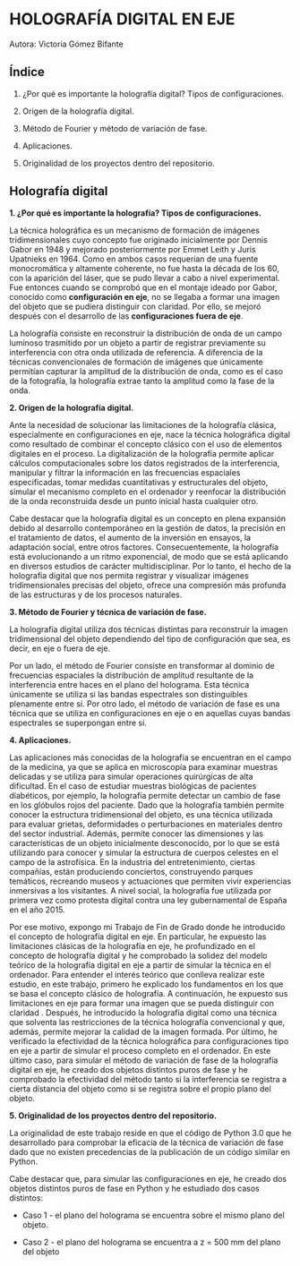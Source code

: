 # HOLOGRAFÍA DIGITAL EN EJE  
Autora: Victoria Gómez Bifante

## **Índice**

  

1. ¿Por qué es importante la holografía digital? Tipos de configuraciones.

2. Origen de la holografía digital.

3. Método de Fourier y método de variación de fase.

4. Aplicaciones.

5. Originalidad de los proyectos dentro del repositorio.

  
  

## **Holografía digital**

**1. ¿Por qué es importante la holografía? Tipos de configuraciones.**

La técnica holográfica es un mecanismo de formación de imágenes tridimensionales cuyo concepto fue originado inicialmente por Dennis Gabor en 1948 y mejorado posteriormente por Emmet Leith y Juris Upatnieks en 1964. Como en ambos casos requerían de una fuente monocromática y altamente coherente, no fue hasta la década de los 60, con la aparición del láser, que se pudo llevar a cabo a nivel experimental. Fue entonces cuando se comprobó que en el montaje ideado por Gabor, conocido como **configuración en eje**, no se llegaba a formar una imagen del objeto que se pudiera distinguir con claridad. Por ello, se mejoró después con el desarrollo de las **configuraciones fuera de eje**.

La holografía consiste en reconstruir la distribución de onda de un campo luminoso trasmitido por un objeto a partir de registrar previamente su interferencia con otra onda utilizada de referencia. A diferencia de la técnicas convencionales de formación de imágenes que únicamente permitían capturar la amplitud de la distribución de onda, como es el caso de la fotografía, la holografía extrae tanto la amplitud como la fase de la onda.

**2. Origen de la holografía digital.**

Ante la necesidad de solucionar las limitaciones de la holografía clásica, especialmente en configuraciones en eje, nace la técnica holográfica digital como resultado de combinar el concepto clásico con el uso de elementos digitales en el proceso. La digitalización de la holografía permite aplicar cálculos computacionales sobre los datos registrados de la interferencia, manipular y filtrar la información en las frecuencias espaciales especificadas, tomar medidas cuantitativas y estructurales del objeto,  simular el mecanismo completo en el ordenador y reenfocar la distribución de la onda reconstruida desde un punto inicial hasta cualquier otro.

Cabe destacar que la holografía digital es un concepto en plena expansión debido al desarrollo contemporáneo en la gestión de datos, la precisión en el tratamiento de datos, el aumento de la inversión en ensayos, la adaptación social, entre otros factores. Consecuentemente, la holografía está evolucionando a un ritmo exponencial, de modo que se está aplicando en diversos estudios de carácter multidisciplinar. Por lo tanto, el hecho de la holografía digital que nos permita registrar y visualizar imágenes tridimensionales precisas del objeto, ofrece una compresión más profunda de las estructuras y de los procesos naturales.

**3. Método de Fourier y técnica de variación de fase.**

La holografía digital utiliza dos técnicas distintas para reconstruir la imagen tridimensional del objeto dependiendo del tipo de configuración que sea, es decir, en eje o fuera de eje.

Por un lado, el método de Fourier consiste en transformar al dominio de frecuencias espaciales la distribución de amplitud resultante de la interferencia entre haces en el plano del holograma. Esta técnica únicamente se utiliza si las bandas espectrales son distinguibles plenamente entre sí. Por otro lado, el método de variación de fase es una técnica que se utiliza en configuraciones en eje o en aquellas cuyas bandas espectrales se superpongan entre sí.

**4. Aplicaciones.**

Las aplicaciones más conocidas de la holografía se encuentran en el campo de la medicina, ya que se aplica en microscopía para examinar muestras delicadas y se utiliza para simular operaciones quirúrgicas de alta dificultad. En el caso de estudiar muestras biológicas de pacientes diabéticos, por ejemplo, la holografía permite detectar un cambio de fase en los glóbulos rojos del paciente. Dado que la holografía también permite conocer la estructura tridimensional del objeto, es una técnica utilizada para evaluar grietas, deformidades o perturbaciones en materiales dentro del sector industrial. Además, permite conocer las dimensiones y las características de un objeto inicialmente desconocido, por lo que se está utilizando para conocer y simular la estructura de cuerpos celestes en el campo de la astrofísica. En la industria del entretenimiento, ciertas compañías, están produciendo conciertos, construyendo parques temáticos, recreando museos y actuaciones que permiten vivir experiencias inmersivas a los visitantes. A nivel social, la holografía fue utilizada por primera vez como protesta digital contra una ley gubernamental de España en el año 2015.

Por ese motivo, expongo mi Trabajo de Fin de Grado donde he introducido el concepto de holografía digital en eje. En particular, he expuesto las limitaciones clásicas de la holografía en eje, he profundizado en el concepto de holografía digital y he comprobado la solidez del modelo teórico de la holografía digital en eje a partir de simular la técnica en el ordenador. Para entender el interés teórico que conlleva realizar este estudio, en este trabajo, primero he explicado los fundamentos en los que se basa el concepto clásico de holografía. A continuación, he expuesto sus limitaciones en eje para formar una imagen que se pueda distinguir con claridad . Después, he introducido la holografía digital como una técnica que solventa las restricciones de la técnica holografía convencional y que, además, permite mejorar la calidad de la imagen formada. Por último, he verificado la efectividad de la técnica holográfica para configuraciones tipo en eje a partir de simular el proceso completo en el ordenador. En este último caso, para simular el método de variación de fase de la holografía digital en eje, he creado dos objetos distintos puros de fase y he comprobado la efectividad del método tanto si la interferencia se registra a cierta distancia del objeto como si se registra sobre el propio plano del objeto.

**5. Originalidad de los proyectos dentro del repositorio.**

La originalidad de este trabajo reside en que el código de Python 3.0 que he desarrollado para comprobar la eficacia de la técnica de variación de fase dado que no existen precedencias de la publicación de un código similar en Python.

Cabe destacar que, para simular las configuraciones en eje, he creado dos objetos distintos puros de fase en Python y he estudiado dos casos distintos:

- Caso 1 - el plano del holograma se encuentra sobre el mismo plano del objeto.

- Caso 2 - el plano del holograma se encuentra a z = 500 mm del plano del objeto
